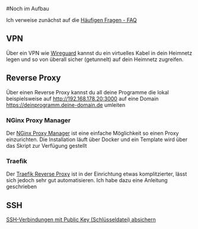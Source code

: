 #Noch im Aufbau

Ich verweise zunächst auf die [Häufigen Fragen - FAQ](/start/faq)

## VPN
Über ein VPN wie [Wireguard](/software/wireguard) kannst du ein virtuelles Kabel in dein Heimnetz legen und so von überall sicher (getunnelt) auf dein Heimnetz zugreifen.

## Reverse Proxy
Über einen Reverse Proxy kannst du all deine Programme die lokal beispielsweise auf http://192.168.178.20:3000 auf eine Domain https://deinprogramm.deine-domain.de umleiten

### NGinx Proxy Manager
Der [NGinx Proxy Manager](https://nginxproxymanager.com/) ist eine einfache Möglichkeit so einen Proxy einzurichten. Die Installation läuft über Docker und ein Template wird über das Skript zur Verfügung gestellt

### Traefik
Der [Traefik Reverse Proxy](/software/traefik) ist in der Einrichtung etwas komplitzierter, lässt sich jedoch sehr gut automatisieren. Ich habe dazu eine Anleitung geschrieben


## SSH
[SSH-Verbindungen mit Public Key (Schlüsseldatei) absichern](https://ei23.de/smarthome/ssh-verbindungen-mit-public-key-verfahren-absichern/)
